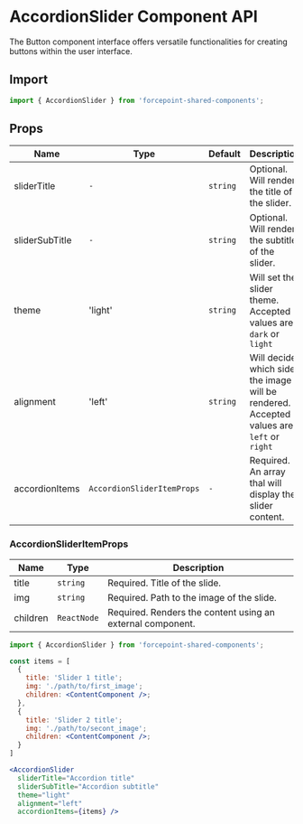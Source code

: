 # AccordionSlider Component API

The Button component interface offers versatile functionalities for creating buttons within the user interface.

## Import

```jsx
import { AccordionSlider } from 'forcepoint-shared-components';
```

## Props

| Name | Type | Default | Description |
| --- | --- | --- | --- |
| sliderTitle | `-` | `string` | Optional. Will render the title of the slider. |
| sliderSubTitle | `-` | `string` | Optional. Will render the subtitle of the slider. |
| theme | 'light' | `string` | Will set the slider theme. Accepted values are `dark` or `light` |
| alignment | 'left' | `string` | Will decide which side the image will be rendered. Accepted values are `left` or `right` |
| accordionItems | `AccordionSliderItemProps` | `-` | Required. An array thal will display the slider content. |

### AccordionSliderItemProps

| Name | Type | Description |
| --- | --- | --- |
| title | `string` | Required. Title of the slide. |
| img | `string` | Required. Path to the image of the slide. |
| children | `ReactNode` | Required. Renders the content using an external component. |

```jsx
import { AccordionSlider } from 'forcepoint-shared-components';

const items = [
  {
    title: 'Slider 1 title';
    img: './path/to/first_image';
    children: <ContentComponent />;
  },
  {
    title: 'Slider 2 title';
    img: './path/to/secont_image';
    children: <ContentComponent />;
  }
]

<AccordionSlider 
  sliderTitle="Accordion title"
  sliderSubTitle="Accordion subtitle"
  theme="light"
  alignment="left"
  accordionItems={items} />
```
